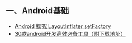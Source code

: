 ## 一、Android基础
- [ Android 探究 LayoutInflater setFactory](http://blog.csdn.net/lmj623565791/article/details/51503977)
- [30款android开发高效必备工具（附下载地址）](http://www.cniao5.com/forum/thread/1744a590cb5f11e7b6be00163e0230fa)